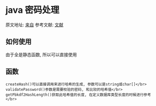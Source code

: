 java 密码处理
=

原文地址: [来自][]
参考文献: [文献][]

[来自]:https://gist.github.com/jtan189/3804290 "代码来源"
[文献]:http://crackstation.net/hashing-security.htm "文献地址"

如何使用
-

由于全是静态函数, 所以可以直接使用</br>

函数
-
    createHash()可以直接调用来进行哈希的生成, 参数可以是string或char[]</br>
    validatePassword()参数是需要校验的密码, 和比较的哈希值</br>
    getPbkdf2HashLength()获取此哈希值的长度, 在定义数据库类型长度的时候进行参考</br>
    